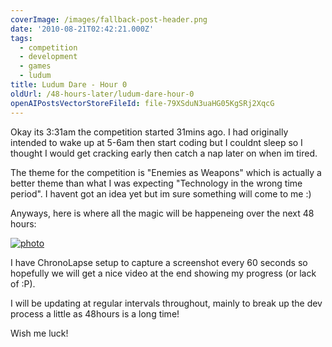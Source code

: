 ```yaml
---
coverImage: /images/fallback-post-header.png
date: '2010-08-21T02:42:21.000Z'
tags:
  - competition
  - development
  - games
  - ludum
title: Ludum Dare - Hour 0
oldUrl: /48-hours-later/ludum-dare-hour-0
openAIPostsVectorStoreFileId: file-79XSduN3uaHG05KgSRj2XqcG
---
```


Okay its 3:31am the competition started 31mins ago. I had originally intended to wake up at 5-6am then start coding but I couldnt sleep so I thought I would get cracking early then catch a nap later on when im tired.

<!-- more -->

The theme for the competition is "Enemies as Weapons" which is actually a better theme than what I was expecting "Technology in the wrong time period". I havent got an idea yet but im sure something will come to me :)

Anyways, here is where all the magic will be happeneing over the next 48 hours:

[![](/wp-content/uploads/2010/08/photo-1024x768.jpg "photo")](/wp-content/uploads/2010/08/photo.jpg)

I have ChronoLapse setup to capture a screenshot every 60 seconds so hopefully we will get a nice video at the end showing my progress (or lack of :P).

I will be updating at regular intervals throughout, mainly to break up the dev process a little as 48hours is a long time!

Wish me luck!
